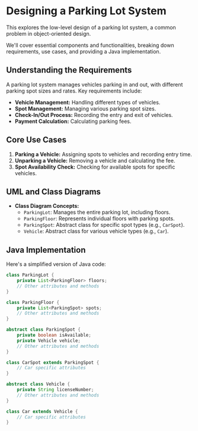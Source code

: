 # Designing a Parking Lot System

This explores the low-level design of a parking lot system, a common problem in object-oriented design. 

We'll cover essential components and functionalities, breaking down requirements, use cases, and providing a Java implementation.

## Understanding the Requirements
A parking lot system manages vehicles parking in and out, with different parking spot sizes and rates. Key requirements include:
- **Vehicle Management:** Handling different types of vehicles.
- **Spot Management:** Managing various parking spot sizes.
- **Check-In/Out Process:** Recording the entry and exit of vehicles.
- **Payment Calculation:** Calculating parking fees.

## Core Use Cases
1. **Parking a Vehicle:** Assigning spots to vehicles and recording entry time.
2. **Unparking a Vehicle:** Removing a vehicle and calculating the fee.
3. **Spot Availability Check:** Checking for available spots for specific vehicles.

## UML and Class Diagrams
- **Class Diagram Concepts:**
  - `ParkingLot`: Manages the entire parking lot, including floors.
  - `ParkingFloor`: Represents individual floors with parking spots.
  - `ParkingSpot`: Abstract class for specific spot types (e.g., `CarSpot`).
  - `Vehicle`: Abstract class for various vehicle types (e.g., `Car`).

## Java Implementation
Here's a simplified version of Java code:

```java
class ParkingLot {
    private List<ParkingFloor> floors;
    // Other attributes and methods
}

class ParkingFloor {
    private List<ParkingSpot> spots;
    // Other attributes and methods
}

abstract class ParkingSpot {
    private boolean isAvailable;
    private Vehicle vehicle;
    // Other attributes and methods
}

class CarSpot extends ParkingSpot {
    // Car specific attributes
}

abstract class Vehicle {
    private String licenseNumber;
    // Other attributes and methods
}

class Car extends Vehicle {
    // Car specific attributes
}
```

